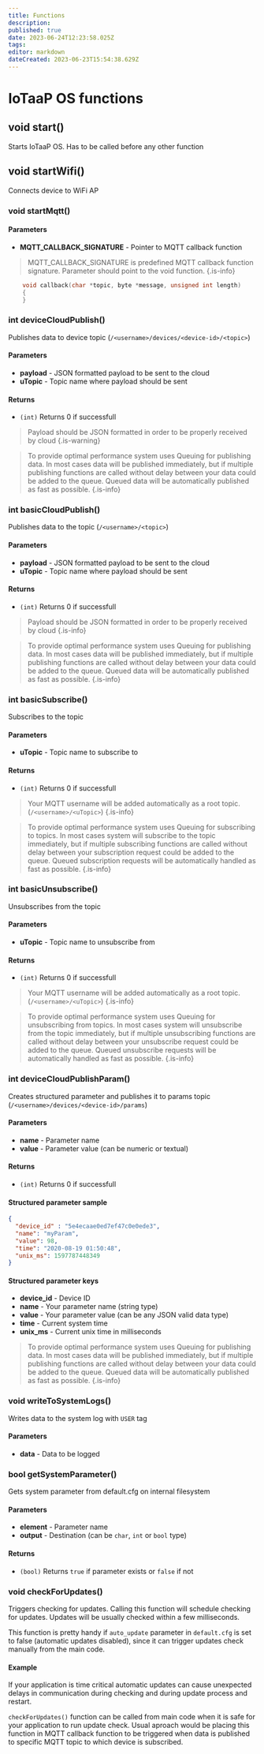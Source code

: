 ```yaml
---
title: Functions
description: 
published: true
date: 2023-06-24T12:23:58.025Z
tags: 
editor: markdown
dateCreated: 2023-06-23T15:54:38.629Z
---
```


# IoTaaP OS functions

## void start()
Starts IoTaaP OS. Has to be called before any other function


## void startWifi()
Connects device to WiFi AP 

### void startMqtt()

#### Parameters

 - **MQTT_CALLBACK_SIGNATURE** - Pointer to MQTT callback function


> MQTT_CALLBACK_SIGNATURE is predefined MQTT callback function signature. Parameter should point to the void function.
{.is-info}

```cpp
    void callback(char *topic, byte *message, unsigned int length)
    {
    }   
```

### int deviceCloudPublish()
Publishes data to device topic (`/<username>/devices/<device-id>/<topic>`)

#### Parameters

 - **payload** - JSON formatted payload to be sent to the cloud
 - **uTopic** - Topic name where payload should be sent

#### Returns
- `(int)` Returns 0 if successfull

> Payload should be JSON formatted in order to be properly received by cloud
{.is-warning}

> To provide optimal performance system uses Queuing for publishing data. In most cases data will be published immediately, but if multiple publishing functions are called without delay between your data could be added to the queue. Queued data will be automatically published as fast as possible. 
{.is-info}

### int basicCloudPublish()
Publishes data to the topic (`/<username>/<topic>`)

#### Parameters

 - **payload** - JSON formatted payload to be sent to the cloud
 - **uTopic** - Topic name where payload should be sent

#### Returns
- `(int)` Returns 0 if successfull

> Payload should be JSON formatted in order to be properly received by cloud
{.is-info}


> To provide optimal performance system uses Queuing for publishing data. In most cases data will be published immediately, but if multiple publishing functions are called without delay between your data could be added to the queue. Queued data will be automatically published as fast as possible. 
{.is-info}


### int basicSubscribe()
Subscribes to the topic

#### Parameters

- **uTopic** - Topic name to subscribe to

#### Returns
- `(int)` Returns 0 if successfull

> Your MQTT username will be added automatically as a root topic. (`/<username>/<uTopic>`)
{.is-info}

> To provide optimal performance system uses Queuing for subscribing to topics. In most cases system will subscribe to the topic immediately, but if multiple subscribing functions are called without delay between your subscription request could be added to the queue. Queued subscription requests will be automatically handled as fast as possible. 
{.is-info}


### int basicUnsubscribe()
Unsubscribes from the topic

#### Parameters

- **uTopic** - Topic name to unsubscribe from

#### Returns
- `(int)` Returns 0 if successfull

> Your MQTT username will be added automatically as a root topic. (`/<username>/<uTopic>`)
{.is-info}

> To provide optimal performance system uses Queuing for unsubscribing from topics. In most cases system will unsubscribe from the topic immediately, but if multiple unsubscribing functions are called without delay between your unsubscribe request could be added to the queue. Queued unsubscribe requests will be automatically handled as fast as possible. 
{.is-info}


### int deviceCloudPublishParam()
Creates structured parameter and publishes it to params topic (`/<username>/devices/<device-id>/params`)

#### Parameters

- **name** - Parameter name
- **value** - Parameter value (can be numeric or textual)

#### Returns
- `(int)` Returns 0 if successfull

#### Structured parameter sample

```json
{
  "device_id" : "5e4ecaae0ed7ef47c0e0ede3",
  "name": "myParam",
  "value": 98,
  "time": "2020-08-19 01:50:48",
  "unix_ms": 1597787448349
}

```

#### Structured parameter keys

- **device_id** - Device ID
- **name** - Your parameter name (string type)
- **value** - Your parameter value (can be any JSON valid data type)
- **time** - Current system time
- **unix_ms** - Current unix time in milliseconds

> To provide optimal performance system uses Queuing for publishing data. In most cases data will be published immediately, but if multiple publishing functions are called without delay between your data could be added to the queue. Queued data will be automatically published as fast as possible. 
{.is-info}

### void writeToSystemLogs()
Writes data to the system log with `USER` tag

#### Parameters

- **data** - Data to be logged

### bool getSystemParameter()
Gets system parameter from default.cfg on internal filesystem

#### Parameters

- **element** - Parameter name
- **output** - Destination (can be `char`, `int` or `bool` type)

#### Returns
- `(bool)` Returns `true` if parameter exists or `false` if not

### void checkForUpdates()
Triggers checking for updates. Calling this function will schedule checking for updates. Updates will be usually checked within a
few milliseconds. 

This function is pretty handy if `auto_update` parameter in `default.cfg` is set to false (automatic updates disabled), since it can trigger
updates check manually from the main code.

#### Example 
If your application is time critical automatic updates can cause unexpected delays in communication during checking and during update process and 
restart. 

`checkForUpdates()` function can be called from main code when it is safe for your application to run update check. Usual aproach would
be placing this function in MQTT callback function to be triggered when data is published to specific MQTT topic to which device is subscribed.
